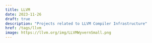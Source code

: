 ```yaml
---
title: LLVM
date: 2023-11-26
draft: true
description: "Projects related to LLVM Compiler Infrastructure"
href: /tags/llvm
image: https://llvm.org/img/LLVMWyvernSmall.png
---
```



